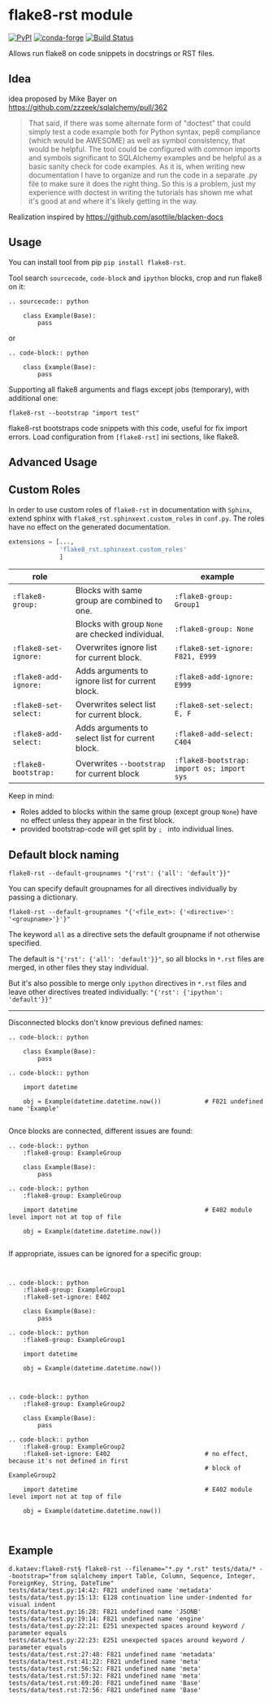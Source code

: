 # flake8-rst module 
[![PyPI](https://img.shields.io/pypi/v/flake8-rst.svg)](https://pypi.org/project/flake8-rst/)
[![conda-forge](https://anaconda.org/conda-forge/flake8-rst/badges/version.svg)](https://anaconda.org/conda-forge/flake8-rst)
[![Build Status](https://travis-ci.org/kataev/flake8-rst.svg?branch=master)](https://travis-ci.org/kataev/flake8-rst)

Allows run flake8 on code snippets in docstrings or RST files.


## Idea

idea proposed by Mike Bayer on https://github.com/zzzeek/sqlalchemy/pull/362 

> That said, if there was some alternate form of "doctest" that could simply test a code example both for Python syntax, pep8 compliance (which would be AWESOME) as well as symbol consistency, that would be helpful. The tool could be configured with common imports and symbols significant to SQLAlchemy examples and be helpful as a basic sanity check for code examples. As it is, when writing new documentation I have to organize and run the code in a separate .py file to make sure it does the right thing. So this is a problem, just my experience with doctest in writing the tutorials has shown me what it's good at and where it's likely getting in the way.

Realization inspired by https://github.com/asottile/blacken-docs


## Usage
You can install tool from pip `pip install flake8-rst`.

Tool search `sourcecode`, `code-block` and `ipython` blocks, crop and run flake8 on it:

```text
.. sourcecode:: python

    class Example(Base):
        pass
```
or

```text
.. code-block:: python

    class Example(Base):
        pass
```

Supporting all flake8 arguments and flags except jobs (temporary), with additional one:
```commandline
flake8-rst --bootstrap "import test"
```

flake8-rst bootstraps code snippets with this code, useful for fix import errors.
Load configuration from `[flake8-rst]` ini sections, like flake8.

## Advanced Usage

Custom Roles
------------

In order to use custom roles of `flake8-rst` in documentation with `Sphinx`, extend sphinx with `flake8_rst.sphinxext.custom_roles` in `conf.py`.
The roles have no effect on the generated documentation.

```python
extensions = [...,
              'flake8_rst.sphinxext.custom_roles'
              ]
```

| role                  |                                                  | example                                    | 
|-----------------------|--------------------------------------------------|--------------------------------------------|
| `:flake8-group:`      | Blocks with same group are combined to one.      | `:flake8-group: Group1`                    |
|                       | Blocks with group `None` are checked individual. | `:flake8-group: None`                      |
| `:flake8-set-ignore:` | Overwrites ignore list for current block.        | `:flake8-set-ignore: F821, E999`           |
| `:flake8-add-ignore:` | Adds arguments to ignore list for current block. | `:flake8-add-ignore: E999`                 |
| `:flake8-set-select:` | Overwrites select list for current block.        | `:flake8-set-select: E, F`                 |
| `:flake8-add-select:` | Adds arguments to select list for current block. | `:flake8-add-select: C404`                 |
| `:flake8-bootstrap:`  | Overwrites `--bootstrap` for current block       | `:flake8-bootstrap: import os; import sys` |

Keep in mind: 
* Roles added to blocks within the same group (except group `None`) have no effect unless they appear in the first block.
* provided bootstrap-code will get split by `; ` into individual lines.

Default block naming
--------------------

```commandline
flake8-rst --default-groupnames "{'rst': {'all': 'default'}}"
```

You can specify default groupnames for all directives individually by passing a dictionary.

```commandline
flake8-rst --default-groupnames "{'<file_ext>: {'<directive>': '<groupname>'}'}"
```

The keyword `all` as a directive sets the default groupname if not otherwise specified. 

The default is `"{'rst': {'all': 'default'}}"`, so all blocks in `*.rst` files are merged, in 
other files they stay individual.

But it's also possible to merge only `ipython` directives in `*.rst` files and leave other directives 
treated individually: `"{'rst': {'ipython': 'default'}}"`

------------------------------------------------------------------------------------------------------------------------

Disconnected blocks don't know previous defined names:
 
```text
.. code-block:: python

    class Example(Base):
        pass

.. code-block:: python
    
    import datetime
    
    obj = Example(datetime.datetime.now())            # F821 undefined name 'Example'
    
```

Once blocks are connected, different issues are found:

```text
.. code-block:: python
    :flake8-group: ExampleGroup
    
    class Example(Base):
        pass

.. code-block:: python
    :flake8-group: ExampleGroup
    
    import datetime                                   # E402 module level import not at top of file
    
    obj = Example(datetime.datetime.now())
    
```

If appropriate, issues can be ignored for a specific group:

```text


.. code-block:: python
    :flake8-group: ExampleGroup1
    :flake8-set-ignore: E402
    
    class Example(Base):
        pass

.. code-block:: python
    :flake8-group: ExampleGroup1
    
    import datetime
    
    obj = Example(datetime.datetime.now())



.. code-block:: python
    :flake8-group: ExampleGroup2
    
    class Example(Base):
        pass

.. code-block:: python
    :flake8-group: ExampleGroup2
    :flake8-set-ignore: E402                          # no effect, because it's not defined in first 
                                                      # block of ExampleGroup2 
        
    import datetime                                   # E402 module level import not at top of file
    
    obj = Example(datetime.datetime.now())
    
    
```

## Example

```text
d.kataev:flake8-rst§ flake8-rst --filename="*.py *.rst" tests/data/* --bootstrap="from sqlalchemy import Table, Column, Sequence, Integer, ForeignKey, String, DateTime"
tests/data/test.py:14:42: F821 undefined name 'metadata'
tests/data/test.py:15:13: E128 continuation line under-indented for visual indent
tests/data/test.py:16:28: F821 undefined name 'JSONB'
tests/data/test.py:19:14: F821 undefined name 'engine'
tests/data/test.py:22:21: E251 unexpected spaces around keyword / parameter equals
tests/data/test.py:22:23: E251 unexpected spaces around keyword / parameter equals
tests/data/test.rst:27:48: F821 undefined name 'metadata'
tests/data/test.rst:41:22: F821 undefined name 'meta'
tests/data/test.rst:56:52: F821 undefined name 'meta'
tests/data/test.rst:57:32: F821 undefined name 'meta'
tests/data/test.rst:69:20: F821 undefined name 'Base'
tests/data/test.rst:72:56: F821 undefined name 'Base'
```
